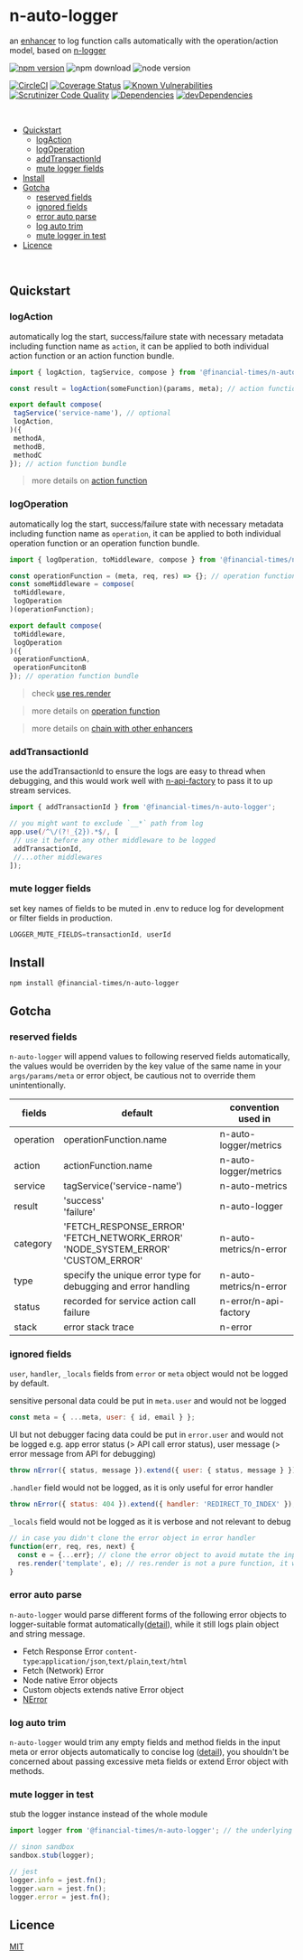 # n-auto-logger 

an [enhancer](https://github.com/Financial-Times/n-express-enhancer) to log function calls automatically with the operation/action model, based on [n-logger](https://github.com/Financial-Times/n-logger)

[![npm version](https://badge.fury.io/js/%40financial-times%2Fn-auto-logger.svg)](https://badge.fury.io/js/%40financial-times%2Fn-auto-logger)
![npm download](https://img.shields.io/npm/dm/@financial-times/n-auto-logger.svg)
![node version](https://img.shields.io/node/v/@financial-times/n-auto-logger.svg)


[![CircleCI](https://circleci.com/gh/Financial-Times/n-auto-logger.svg?style=shield)](https://circleci.com/gh/Financial-Times/n-auto-logger)
[![Coverage Status](https://coveralls.io/repos/github/Financial-Times/n-auto-logger/badge.svg?branch=master)](https://coveralls.io/github/Financial-Times/n-auto-logger?branch=master)
[![Known Vulnerabilities](https://snyk.io/test/github/Financial-Times/n-auto-logger/badge.svg)](https://snyk.io/test/github/Financial-Times/n-auto-logger)
[![Scrutinizer Code Quality](https://scrutinizer-ci.com/g/Financial-Times/n-auto-logger/badges/quality-score.png?b=master)](https://scrutinizer-ci.com/g/Financial-Times/n-auto-logger/?branch=master)
[![Dependencies](https://david-dm.org/Financial-Times/n-auto-logger.svg)](https://david-dm.org/Financial-Times/n-auto-logger)
[![devDependencies](https://david-dm.org/Financial-Times/n-auto-logger/dev-status.svg)](https://david-dm.org/Financial-Times/n-auto-logger?type=dev)

<br>

- [Quickstart](#quickstart)
  * [logAction](#logaction)
  * [logOperation](#logoperation)
  * [addTransactionId](#addtransactionid)
  * [mute logger fields](#mute-logger-fields)
- [Install](#install)
- [Gotcha](#gotcha)
  * [reserved fields](#reserved-fields)
  * [ignored fields](#ignored-fields)
  * [error auto parse](#error-auto-parse)
  * [log auto trim](#log-auto-trim)
  * [mute logger in test](#mute-logger-in-test)
- [Licence](#licence)

<br>

## Quickstart

### logAction

automatically log the start, success/failure state with necessary metadata including function name as `action`, it can be applied to both individual action function or an action function bundle.

```js
import { logAction, tagService, compose } from '@financial-times/n-auto-logger';

const result = logAction(someFunction)(params, meta); // action function

export default compose(
 tagService('service-name'), // optional
 logAction,
)({ 
 methodA, 
 methodB, 
 methodC 
}); // action function bundle
```

> more details on [action function](https://github.com/financial-Times/n-express-enhancer#action-function)

### logOperation

automatically log the start, success/failure state with necessary metadata including function name as `operation`, it can be applied to both individual operation function or an operation function bundle.

```js
import { logOperation, toMiddleware, compose } from '@financial-times/n-auto-logger';

const operationFunction = (meta, req, res) => {}; // operation function
const someMiddleware = compose(
 toMiddleware, 
 logOperation
)(operationFunction);

export default compose(
 toMiddleware, 
 logOperation
)({ 
 operationFunctionA, 
 operationFuncitonB 
}); // operation function bundle
```
> check [use res.render](https://github.com/Financial-Times/n-express-enhancer#use-resrender)

> more details on [operation function](https://github.com/financial-Times/n-express-enhancer#operatoin-function)

> more details on [chain with other enhancers](https://github.com/Financial-Times/n-express-enhancer/blob/master/README.md#chain-a-series-of-enhancers)

### addTransactionId

use the addTransactionId to ensure the logs are easy to thread when debugging, and this would work well with [n-api-factory](https://github.com/Financial-Times/n-api-factory) to pass it to up stream services.

```js
import { addTransactionId } from '@financial-times/n-auto-logger';

// you might want to exclude `__*` path from log
app.use(/^\/(?!_{2}).*$/, [
 // use it before any other middleware to be logged
 addTransactionId,
 //...other middlewares
]);
```

### mute logger fields

set key names of fields to be muted in .env to reduce log for development or filter fields in production.

```js
LOGGER_MUTE_FIELDS=transactionId, userId
```

## Install
```shell
npm install @financial-times/n-auto-logger
```

## Gotcha

### reserved fields
`n-auto-logger` will append values to following reserved fields automatically, the values would be overriden by the key value of the same name in your `args/params/meta` or error object, be cautious not to override them unintentionally.

| fields    | default                                                                            | convention used in     |
|-----------|------------------------------------------------------------------------------------|------------------------|
| operation | operationFunction.name                                                             | n-auto-logger/metrics  |
| action    | actionFunction.name                                                                | n-auto-logger/metrics  |
| service   | tagService('service-name')                                                         | n-auto-metrics         |
| result    | 'success'<br>'failure'                                                                | n-auto-logger          |
| category  | 'FETCH_RESPONSE_ERROR'<br>'FETCH_NETWORK_ERROR'<br>'NODE_SYSTEM_ERROR'<br>'CUSTOM_ERROR' | n-auto-metrics/n-error |
| type      | specify the unique error type for debugging and error handling                     | n-auto-metrics/n-error |
| status    | recorded for service action call failure                                           | n-error/n-api-factory  |
| stack     | error stack trace                                                                  | n-error                |


### ignored fields
`user`, `handler`, `_locals` fields from `error` or `meta` object would not be logged by default.

sensitive personal data could be put in `meta.user` and would not be logged
```js
const meta = { ...meta, user: { id, email } };
```

UI but not debugger facing data could be put in `error.user` and would not be logged
e.g. app error status (> API call error status), user message (> error message from API for debugging)

```js
throw nError({ status, message }).extend({ user: { status, message } });
````

`.handler` field would not be logged, as it is only useful for error handler
```js
throw nError({ status: 404 }).extend({ handler: 'REDIRECT_TO_INDEX' });
```

`_locals` field would not be logged as it is verbose and not relevant to debug
```js
// in case you didn't clone the error object in error handler
function(err, req, res, next) {
  const e = {...err}; // clone the error object to avoid mutate the input
  res.render('template', e); // res.render is not a pure function, it would assign _locals to e
}
```

### error auto parse

`n-auto-logger` would parse different forms of the following error objects to logger-suitable format automatically([detail](src/failure.js)), while it still logs plain object and string message.

* Fetch Response Error `content-type`:`application/json`,`text/plain`,`text/html`
* Fetch (Network) Error
* Node native Error objects
* Custom objects extends native Error object
* [NError](https://github.com/Financial-Times/n-error)

### log auto trim

`n-auto-logger` would trim any empty fields and method fields in the input meta or error objects automatically to concise log ([detail](src/index.js)), you shouldn't be concerned about passing excessive meta fields or extend Error object with methods.

### mute logger in test

stub the logger instance instead of the whole module

```js
import logger from '@financial-times/n-auto-logger'; // the underlying logger instance (`n-logger`)

// sinon sandbox
sandbox.stub(logger);

// jest
logger.info = jest.fn();
logger.warn = jest.fn();
logger.error = jest.fn();
```

## Licence
[MIT](/LICENSE)
